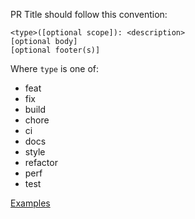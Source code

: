 PR Title should follow this convention:
```
<type>([optional scope]): <description>
[optional body]
[optional footer(s)]
```

Where `type` is one of:
- feat
- fix
- build
- chore
- ci
- docs
- style
- refactor
- perf
- test

[Examples](https://www.conventionalcommits.org/en/v1.0.0/#examples)
